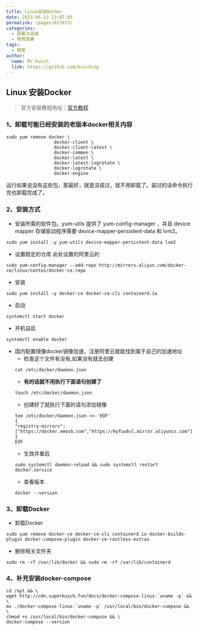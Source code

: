 ```yaml
---
title: Linux安装Docker
date: 2023-05-13 23:07:03
permalink: /pages/627d73/
categories:
  - 部署与运维
  - 常规部署
tags:
  - 随笔
author: 
  name: Mr.Kusch
  link: https://github.com/kuschzzp
---
```

## Linux 安装Docker

> 官方安装教程地址：[官方教程](https://docs.docker.com/engine/install/centos/)

### 1、卸载可能已经安装的老版本docker相关内容
```shell
sudo yum remove docker \
                  docker-client \
                  docker-client-latest \
                  docker-common \
                  docker-latest \
                  docker-latest-logrotate \
                  docker-logrotate \
                  docker-engine
```
运行如果说没有这些包，那最好，就是没装过，就不用卸载了。装过的话命令执行完也卸载完成了。

### 2、安装方式
- 安装所需的软件包。yum-utils 提供了 yum-config-manager ，并且 device mapper 存储驱动程序需要 device-mapper-persistent-data 和 lvm2。
```shell
sudo yum install -y yum-utils device-mapper-persistent-data lvm2
```
- 设置稳定的仓库  此处设置的阿里云的
```shell
sudo yum-config-manager --add-repo http://mirrors.aliyun.com/docker-ce/linux/centos/docker-ce.repo
```
- 安装
```shell
sudo yum install -y docker-ce docker-ce-cli containerd.io
```
- 启动
```shell
systemctl start docker
```
- 开机自启
``` shell
systemctl enable docker
```
- 国内配置镜像docker镜像加速，注册阿里云就能找到属于自己的加速地址
  - 检查这个文件有没有,如果没有就去创建
  ```shell
  cat /etc/docker/daemon.json
  ```
  - **有的话就不用执行下面语句创建了**
  ```shell
  touch /etc/docker/daemon.json
  ```
  - 创建好了就执行下面的语句添加镜像
   ```shell
  tee /etc/docker/daemon.json <<-'EOF'
  {
  "registry-mirrors": ["https://docker.emosb.com","https://6yfuu6vl.mirror.aliyuncs.com"]
  }
  EOF
  ```
  - 生效并重启
  ```shell
  sudo systemctl daemon-reload && sudo systemctl restart docker.service
  ```
  - 查看版本
  ```shell
  docker --version
  ```

### 3、卸载Docker
- 卸载Docker
```shell
sudo yum remove docker-ce docker-ce-cli containerd.io docker-buildx-plugin docker-compose-plugin docker-ce-rootless-extras
```
- 删除相关文件夹
```shell
sudo rm -rf /var/lib/docker && sudo rm -rf /var/lib/containerd
```

### 4、补充安装docker-compose

```shell
cd /opt && \
wget http://cdn.superkusch.fun/docs/docker-compose-linux-`uname -p` && \
mv ./docker-compose-linux-`uname -p` /usr/local/bin/docker-compose && \
chmod +x /usr/local/bin/docker-compose && \
docker-compose --version
```



